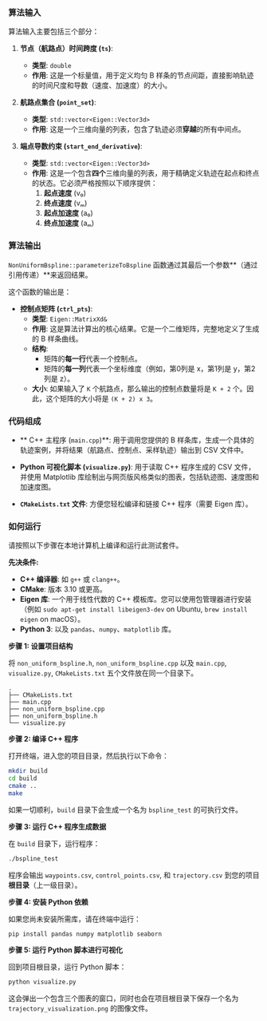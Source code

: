 

### 算法输入

算法输入主要包括三个部分：

1.  **节点（航路点）时间跨度 (`ts`)**:
    * **类型**: `double`
    * **作用**: 这是一个标量值，用于定义均匀 B 样条的节点间距，直接影响轨迹的时间尺度和导数（速度、加速度）的大小。

2.  **航路点集合 (`point_set`)**:
    * **类型**: `std::vector<Eigen::Vector3d>`
    * **作用**: 这是一个三维向量的列表，包含了轨迹必须**穿越**的所有中间点。

3.  **端点导数约束 (`start_end_derivative`)**:
    * **类型**: `std::vector<Eigen::Vector3d>`
    * **作用**: 这是一个包含**四个**三维向量的列表，用于精确定义轨迹在起点和终点的状态。它必须严格按照以下顺序提供：
      1.  **起点速度** (v₀)
      2.  **终点速度** (vₘ)
      3.  **起点加速度** (a₀)
      4.  **终点加速度** (aₘ)



### 算法输出

`NonUniformBspline::parameterizeToBspline` 函数通过其最后一个参数**（通过引用传递）**来返回结果。

这个函数的输出是：

- **控制点矩阵 (`ctrl_pts`)**:
  - **类型**: `Eigen::MatrixXd&`
  - **作用**: 这是算法计算出的核心结果。它是一个二维矩阵，完整地定义了生成的 B 样条曲线。
  - **结构**:
    - 矩阵的**每一行**代表一个控制点。
    - 矩阵的**每一列**代表一个坐标维度（例如，第0列是 x，第1列是 y，第2列是 z）。
  - **大小**: 如果输入了 `K` 个航路点，那么输出的控制点数量将是 `K + 2` 个。因此，这个矩阵的大小将是 `(K + 2) x 3`。

### 代码组成

- ** C++ 主程序 (`main.cpp`)**: 用于调用您提供的 B 样条库，生成一个具体的轨迹案例，并将结果（航路点、控制点、采样轨迹）输出到 CSV 文件中。

- **Python 可视化脚本 (`visualize.py`)**: 用于读取 C++ 程序生成的 CSV 文件，并使用 Matplotlib 库绘制出与网页版风格类似的图表，包括轨迹图、速度图和加速度图。

- **`CMakeLists.txt` 文件**: 方便您轻松编译和链接 C++ 程序（需要 Eigen 库）。



### 如何运行

请按照以下步骤在本地计算机上编译和运行此测试套件。

**先决条件:**

- **C++ 编译器**: 如 `g++` 或 `clang++`。
- **CMake**: 版本 3.10 或更高。
- **Eigen 库**: 一个用于线性代数的 C++ 模板库。您可以使用包管理器进行安装（例如 `sudo apt-get install libeigen3-dev` on Ubuntu, `brew install eigen` on macOS）。
- **Python 3**: 以及 `pandas`、`numpy`、`matplotlib` 库。

**步骤 1: 设置项目结构**

将 `non_uniform_bspline.h`, `non_uniform_bspline.cpp` 以及 `main.cpp`, `visualize.py`, `CMakeLists.txt` 五个文件放在同一个目录下。

```
.
├── CMakeLists.txt
├── main.cpp
├── non_uniform_bspline.cpp
├── non_uniform_bspline.h
└── visualize.py
```

**步骤 2: 编译 C++ 程序**

打开终端，进入您的项目目录，然后执行以下命令：

```bash
mkdir build
cd build
cmake ..
make
```

如果一切顺利，`build` 目录下会生成一个名为 `bspline_test` 的可执行文件。

**步骤 3: 运行 C++ 程序生成数据**

在 `build` 目录下，运行程序：

```bash
./bspline_test
```

程序会输出 `waypoints.csv`, `control_points.csv`, 和 `trajectory.csv` 到您的项目**根目录**（上一级目录）。

**步骤 4: 安装 Python 依赖**

如果您尚未安装所需库，请在终端中运行：

```bash
pip install pandas numpy matplotlib seaborn
```

**步骤 5: 运行 Python 脚本进行可视化**

回到项目根目录，运行 Python 脚本：

```bash
python visualize.py
```

这会弹出一个包含三个图表的窗口，同时也会在项目根目录下保存一个名为 `trajectory_visualization.png` 的图像文件。

